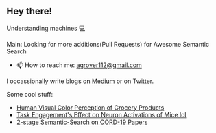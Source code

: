 
<!--
**Agrover112/Agrover112** is a ✨ _special_ ✨ repository because its `README.md` (this file) appears on your GitHub profile.
Here are some ideas to get you started:

- 🔭 I’m currently working on ...
- 🌱 I’m currently learning ...
- 👯 I’m looking to collaborate on ...
- 🤔 I’m looking for help with ...
- 💬 Ask me about ...
- 📫 How to reach me: ...
- 😄 Pronouns: ...
- ⚡ Fun fact: ...
-->
## Hey there!
Understanding machines 💻



Main: Looking for more additions(Pull Requests)  for Awesome Semantic Search 

-  📫 How to reach me:  agrover112@gmail.com

I occassionally write blogs on [Medium](https://medium.com/@agrover112) or on Twitter.

Some cool stuff:
- [Human Visual Color Perception of Grocery Products](https://github.com/Agrover112/DM2350-Human-Perception)
- [Task Engagement's Effect on Neuron Activations of Mice lol](https://github.com/Agrover112/nma-cn-project)
- [2-stage Semantic-Search on CORD-19 Papers](https://github.com/Agrover112/context_rank)
